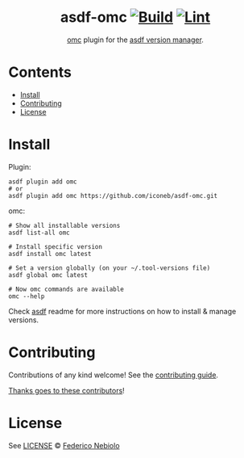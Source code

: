 <div align="center">

# asdf-omc [![Build](https://github.com/iconeb/asdf-omc/actions/workflows/build.yml/badge.svg)](https://github.com/iconeb/asdf-omc/actions/workflows/build.yml) [![Lint](https://github.com/iconeb/asdf-omc/actions/workflows/lint.yml/badge.svg)](https://github.com/iconeb/asdf-omc/actions/workflows/lint.yml)

[omc](https://github.com/gmeghnag/omc) plugin for the [asdf version manager](https://asdf-vm.com).

</div>

# Contents

- [Install](#install)
- [Contributing](#contributing)
- [License](#license)

# Install

Plugin:

```shell
asdf plugin add omc
# or
asdf plugin add omc https://github.com/iconeb/asdf-omc.git
```

omc:

```shell
# Show all installable versions
asdf list-all omc

# Install specific version
asdf install omc latest

# Set a version globally (on your ~/.tool-versions file)
asdf global omc latest

# Now omc commands are available
omc --help
```

Check [asdf](https://github.com/asdf-vm/asdf) readme for more instructions on how to
install & manage versions.

# Contributing

Contributions of any kind welcome! See the [contributing guide](contributing.md).

[Thanks goes to these contributors](https://github.com/iconeb/asdf-omc/graphs/contributors)!

# License

See [LICENSE](LICENSE) © [Federico Nebiolo](https://github.com/iconeb/)
